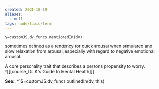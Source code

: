 ```yaml
---
created: 2021-10-19
aliases:
  - null
tags: node/topic/term
---
```

`$=customJS.dv_funcs.mentionedIn(dv)`

sometimes defined as a tendency for quick arousal when stimulated and slow relaxation from arousal, especially with regard to negative emotional arousal.

A core personality trait that describes a persons propensity to worry.
 ^[[[course_Dr. K's Guide to Mental Health]]]

**See**::
*`$=customJS.dv_funcs.outlinedIn(dv, this)